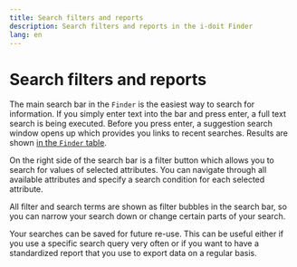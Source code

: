 ```yaml
---
title: Search filters and reports
description: Search filters and reports in the i-doit Finder
lang: en
---
```


# Search filters and reports

The main search bar in the `Finder` is the easiest way to search for information. If you simply enter text into the bar and press enter, a full text search is being executed. Before you press enter, a suggestion search window opens up which provides you links to recent searches. Results are shown [in the `Finder` table](views-and-presets.md).

On the right side of the search bar is a filter button which allows you to search for values of selected attributes. You can navigate through all available attributes and specify a search condition for each selected attribute.

All filter and search terms are shown as filter bubbles in the search bar, so you can narrow your search down or change certain parts of your search.

Your searches can be saved for future re-use. This can be useful either if you use a specific search query very often or if you want to have a standardized report that you use to export data on a regular basis.
